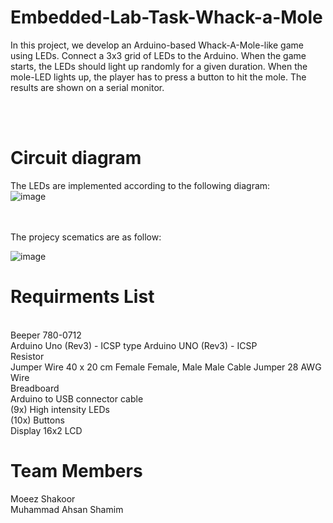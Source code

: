 # Embedded-Lab-Task-Whack-a-Mole

In this project, we develop an Arduino-based Whack-A-Mole-like game using LEDs. Connect a 3x3 grid of LEDs to the Arduino. When the game starts, the LEDs should light up randomly for a given duration. When the mole-LED lights up, the player has to press a button to hit the mole. The results are shown on a serial monitor.

<br />
<br />


# Circuit diagram 

The LEDs are implemented according to the following diagram:
<br />
![image](https://user-images.githubusercontent.com/107641521/174200899-04afba02-f5ae-47d0-871b-dc4dddaa8138.png)

<br />
<br />
The projecy scematics are as follow:
<br />

![image](https://user-images.githubusercontent.com/107641521/178084006-6b0eb9a6-034d-4c57-b1c1-396955832658.png)


# Requirments List
<br />
Beeper 780-0712 <br />
Arduino Uno (Rev3) - ICSP type Arduino UNO (Rev3) - ICSP<br />
Resistor<br />
Jumper Wire 40 x 20 cm Female Female, Male Male Cable Jumper 28 AWG Wire<br />
Breadboard<br />
Arduino to USB connector cable<br />
(9x) High intensity LEDs<br />
(10x) Buttons<br />
Display 16x2 LCD

# Team Members<br />
Moeez Shakoor <br />
Muhammad Ahsan Shamim

